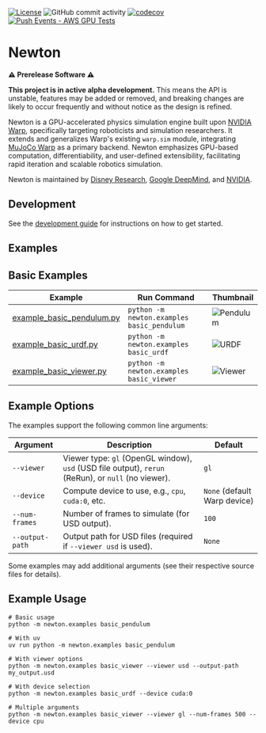 
[![License](https://img.shields.io/badge/License-Apache_2.0-blue.svg)](https://opensource.org/licenses/Apache-2.0)
![GitHub commit activity](https://img.shields.io/github/commit-activity/m/newton-physics/newton/main)
[![codecov](https://codecov.io/gh/newton-physics/newton/graph/badge.svg?token=V6ZXNPAWVG)](https://codecov.io/gh/newton-physics/newton)
[![Push Events - AWS GPU Tests](https://github.com/newton-physics/newton/actions/workflows/push_aws_gpu_tests.yml/badge.svg)](https://github.com/newton-physics/newton/actions/workflows/push_aws_gpu_tests.yml)

# Newton

**⚠️ Prerelease Software ⚠️**

**This project is in active alpha development.** This means the API is unstable, features may be added or removed, and
breaking changes are likely to occur frequently and without notice as the design is refined.

Newton is a GPU-accelerated physics simulation engine built upon [NVIDIA Warp](https://github.com/NVIDIA/warp),
specifically targeting roboticists and simulation researchers.
It extends and generalizes Warp's existing `warp.sim` module, integrating
[MuJoCo Warp](https://github.com/google-deepmind/mujoco_warp) as a primary backend.
Newton emphasizes GPU-based computation, differentiability, and user-defined extensibility, facilitating rapid iteration
and scalable robotics simulation.

Newton is maintained by [Disney Research](https://www.disneyresearch.com/), [Google DeepMind](https://deepmind.google/),
and [NVIDIA](https://www.nvidia.com/).

## Development

See the [development guide](https://newton-physics.github.io/newton/development-guide.html) for instructions on how to
get started.

## Examples

## Basic Examples


| Example | Run Command | Thumbnail |
|---------|-------------|-----------|
| [example_basic_pendulum.py](newton/examples/basic/example_basic_pendulum.py) | `python -m newton.examples basic_pendulum` | ![Pendulum](docs/images/examples/example_basic_pendulum.jpg) |
| [example_basic_urdf.py](newton/examples/basic/example_basic_urdf.py) | `python -m newton.examples basic_urdf` | ![URDF](docs/images/examples/example_basic_urdf.jpg) |
| [example_basic_viewer.py](newton/examples/basic/example_basic_viewer.py) | `python -m newton.examples basic_viewer` | ![Viewer](docs/images/examples/example_basic_viewer.jpg) |

## Example Options

The examples support the following common line arguments:

| Argument                | Description                                                                                | Default         |
|-------------------------|--------------------------------------------------------------------------------------------|-----------------|
| `--viewer`              | Viewer type: `gl` (OpenGL window), `usd` (USD file output), `rerun` (ReRun), or `null` (no viewer).         | `gl`            |
| `--device`              | Compute device to use, e.g., `cpu`, `cuda:0`, etc.                                         | `None` (default Warp device) |
| `--num-frames`          | Number of frames to simulate (for USD output).                                             | `100`          |
| `--output-path`         | Output path for USD files (required if `--viewer usd` is used).                            | `None`          |

Some examples may add additional arguments (see their respective source files for details).

## Example Usage

    # Basic usage
    python -m newton.examples basic_pendulum

    # With uv
    uv run python -m newton.examples basic_pendulum

    # With viewer options  
    python -m newton.examples basic_viewer --viewer usd --output-path my_output.usd

    # With device selection
    python -m newton.examples basic_urdf --device cuda:0

    # Multiple arguments
    python -m newton.examples basic_viewer --viewer gl --num-frames 500 --device cpu




